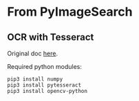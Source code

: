 # From PyImageSearch
## OCR with Tesseract
Original doc [here](https://www.pyimagesearch.com/2020/09/07/ocr-a-document-form-or-invoice-with-tesseract-opencv-and-python/).

Required python modules:
```
pip3 install numpy
pip3 install pytesseract
pip3 install opencv-python
```

